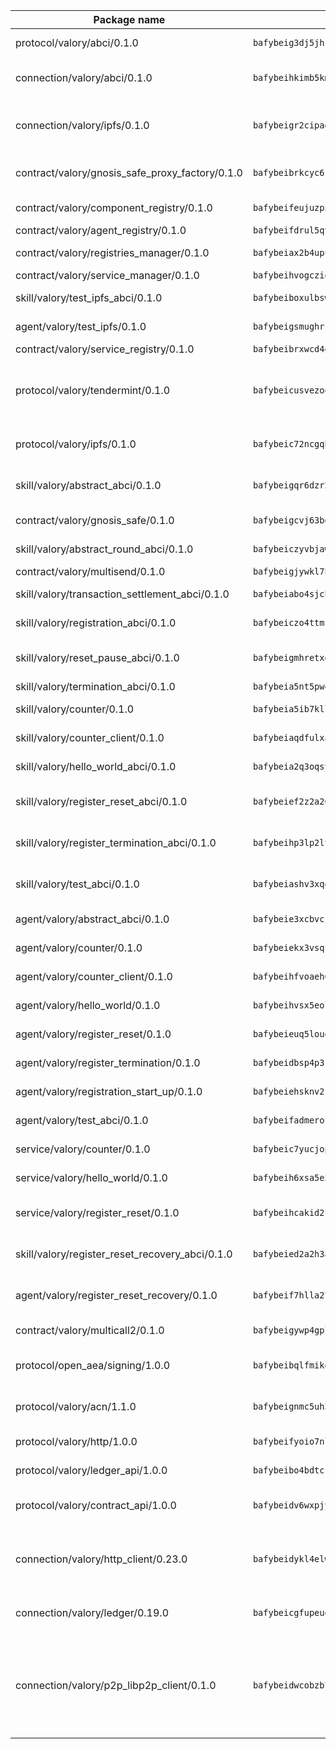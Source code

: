 | Package name                                                  | Package hash                                                  | Description                                                                                                                |
| ------------------------------------------------------------- | ------------------------------------------------------------- | -------------------------------------------------------------------------------------------------------------------------- |
| protocol/valory/abci/0.1.0                                    | `bafybeig3dj5jhsowlvg3t73kgobf6xn4nka7rkttakdb2gwsg5bp7rt7q4` | A protocol for ABCI requests and responses.                                                                                |
| connection/valory/abci/0.1.0                                  | `bafybeihkimb5kmtrhapmvix2od3u3qocqz4zfcjvaphj4t4sardtjgsfqy` | connection to wrap communication with an ABCI server.                                                                      |
| connection/valory/ipfs/0.1.0                                  | `bafybeigr2cipad23aebjpnqtzpgymiwrwgmnior2fk4inbscdnqyl5epla` | A connection responsible for uploading and downloading files from IPFS.                                                    |
| contract/valory/gnosis_safe_proxy_factory/0.1.0               | `bafybeibrkcyc6zcjplgrdk7sob3ol6vle3v6kt7tdecju5w2vt7jmg7wau` | Gnosis Safe proxy factory (GnosisSafeProxyFactory) contract                                                                |
| contract/valory/component_registry/0.1.0                      | `bafybeifeujuzp56zzdhyvxitnaakqetcqhbqr2x6jxnhj7ahzm7pb2y7uy` | Component registry contract                                                                                                |
| contract/valory/agent_registry/0.1.0                          | `bafybeifdrul5qvk5hj4ggy63ff3smt6wc4c67srnqxxfpbz3jsgbpuavgy` | Agent registry contract                                                                                                    |
| contract/valory/registries_manager/0.1.0                      | `bafybeiax2b4upu7uiea4otvc5jv3rnmnnb6g2bmb2jkrhqtuyjyylskt6i` | Registries Manager contract                                                                                                |
| contract/valory/service_manager/0.1.0                         | `bafybeihvogcziooqau7n22tejzan2baghjaodkb2u74i3aao7ffomk4aem` | Service Manager contract                                                                                                   |
| skill/valory/test_ipfs_abci/0.1.0                             | `bafybeiboxulbswfjoutdbx3ghgxrs3l5fhv47zfsfsc67aqmdbhjmyurw4` | IPFS e2e testing application.                                                                                              |
| agent/valory/test_ipfs/0.1.0                                  | `bafybeigsmughrstvoxcxjpyotvai3wi6wo646w5lz4etuop4imhe2yrsb4` | Agent for testing the ABCI connection.                                                                                     |
| contract/valory/service_registry/0.1.0                        | `bafybeibrxwcd4escluc5fncpsn4a5ucosjoxmspjs3oypi64lj63njk3dm` | Service Registry contract                                                                                                  |
| protocol/valory/tendermint/0.1.0                              | `bafybeicusvezoqlmyt6iqomcbwaz3xkhk2qf3d56q5zprmj3xdxfy64k54` | A protocol for communication between two AEAs to share tendermint configuration details.                                   |
| protocol/valory/ipfs/0.1.0                                    | `bafybeic72ncgqbzoz2guj4p4yjqulid7mv6yroeh65hxznloamoveeg7hq` | A protocol specification for IPFS requests and responses.                                                                  |
| skill/valory/abstract_abci/0.1.0                              | `bafybeigqr6dzr23r6oxbnpxqyae7g5ndjy75oatjk6liyrvmpb2jxehirq` | The abci skill provides a template of an ABCI application.                                                                 |
| contract/valory/gnosis_safe/0.1.0                             | `bafybeigcvj63bdrimnigijjv4wr3dzpq5ypjmsb5dhcfw7p3scnebhx6ha` | Gnosis Safe (GnosisSafeL2) contract                                                                                        |
| skill/valory/abstract_round_abci/0.1.0                        | `bafybeiczyvbjawlmqob4ktvs7yww53bvebiwbsckuirhcf73763r5ljoeq` | abstract round-based ABCI application                                                                                      |
| contract/valory/multisend/0.1.0                               | `bafybeigjywkl7hydjsrkogob3xebj2ifhqwmfhhxoeyrndzhhxi5u6amey` | MultiSend contract                                                                                                         |
| skill/valory/transaction_settlement_abci/0.1.0                | `bafybeiabo4sjchryvtecu7blfbrtfgbwjxt7jfsig5f2qlo3c57gggizb4` | ABCI application for transaction settlement.                                                                               |
| skill/valory/registration_abci/0.1.0                          | `bafybeiczo4ttmfr4dcfraqvv5lfnd5oci5tbf73wjomixf5w47x66m7j5m` | ABCI application for common apps.                                                                                          |
| skill/valory/reset_pause_abci/0.1.0                           | `bafybeigmhretxd3wjdkffhhy5xvmmvosmaj3bgxya6swbt6s2w6ixodngu` | ABCI application for resetting and pausing app executions.                                                                 |
| skill/valory/termination_abci/0.1.0                           | `bafybeia5nt5pw4d2bblykt3piclptaispjuno2awcq4jropbjhlw4kdupa` | Termination skill.                                                                                                         |
| skill/valory/counter/0.1.0                                    | `bafybeia5ib7kllbdwlhxyrmeiooefibgrmwrnkb3wtlb47qktemou7uomi` | The ABCI Counter application example.                                                                                      |
| skill/valory/counter_client/0.1.0                             | `bafybeiaqdfulxamdshw7fykfkqvkpvjb5bnmhv7ffrjiwdi4ktiulklx6q` | A client for the ABCI counter application.                                                                                 |
| skill/valory/hello_world_abci/0.1.0                           | `bafybeia2q3oqsyrthcb7i7kky2si5kjfzhretjvql6vz5zspagm7yrjate` | Hello World ABCI application.                                                                                              |
| skill/valory/register_reset_abci/0.1.0                        | `bafybeief2z2a26imhkwiubomqrfmv6lhnkx54hwsslddqqwtmq3uqr42x4` | ABCI application for dummy skill that registers and resets                                                                 |
| skill/valory/register_termination_abci/0.1.0                  | `bafybeihp3lp2lt4xkbgefju3b7xyndvmm4d4zwxnokemmygy6li6y54e2e` | ABCI application for dummy skill that registers and resets                                                                 |
| skill/valory/test_abci/0.1.0                                  | `bafybeiashv3xqosvdgrn5x4pt4fgud5gjvvkcyunxnxoxizjligjxljtr4` | ABCI application for testing the ABCI connection.                                                                          |
| agent/valory/abstract_abci/0.1.0                              | `bafybeie3xcbvcjqitehrhcbnbixoeeyq5pztzn23xrrzl2kun7plulcsty` | The abstract ABCI AEA - for testing purposes only.                                                                         |
| agent/valory/counter/0.1.0                                    | `bafybeiekx3vsqcholppsff4422hyrfmlx4oeqwoay3tpdmqfdhtpllldcu` | The ABCI Counter example as an AEA                                                                                         |
| agent/valory/counter_client/0.1.0                             | `bafybeihfvoaeh6s7idwqxcfs4fpil4mbtvg6jugpul34p335ziztq4r5pi` | The ABCI Counter example as an AEA                                                                                         |
| agent/valory/hello_world/0.1.0                                | `bafybeihvsx5eollo6vt3ht5wod6k75jzsgpdt7hlqfsqxle5cwvvwotwhe` | Hello World ABCI example.                                                                                                  |
| agent/valory/register_reset/0.1.0                             | `bafybeieuq5louds3kwr5psyjqoanl5vdv3phvrwgzcdu6cxifgnoon6t3y` | Register reset to replicate Tendermint issue.                                                                              |
| agent/valory/register_termination/0.1.0                       | `bafybeidbsp4p3rqie6vc3scmp6neslnwbwenhg3rpodh5feptz5g7tjsoe` | Register terminate to test the termination feature.                                                                        |
| agent/valory/registration_start_up/0.1.0                      | `bafybeiehsknv2rkvdlpmrakhrv2fdffufazzk7smpphkcichgmn6farupu` | Registration start-up ABCI example.                                                                                        |
| agent/valory/test_abci/0.1.0                                  | `bafybeifadmeroc7p5p425jg3f3jvnhcxxrj2d4jbswjmwk2mdf6ghkjytq` | Agent for testing the ABCI connection.                                                                                     |
| service/valory/counter/0.1.0                                  | `bafybeic7yucjopvpyiauw3rqx2k3khdickuacphkhfwzmyknyrjbk74a5q` | A set of agents incrementing a counter                                                                                     |
| service/valory/hello_world/0.1.0                              | `bafybeih6xsa5e5brhdeuwulnxyb6ea6tmi325brsn54xhfbsdpgqbb5lh4` | A simple demonstration of a simple ABCI application                                                                        |
| service/valory/register_reset/0.1.0                           | `bafybeihcakid2cf7v3ofaxznqnibmlssom3evfhzj4ohtqmhu2dnecbsdy` | Test and debug tendermint reset mechanism.                                                                                 |
| skill/valory/register_reset_recovery_abci/0.1.0               | `bafybeied2a2h3asruvzrmky4bt5eeffpbuqgfnyzrphxpspqlv7qds5tnu` | ABCI application for dummy skill that registers and resets                                                                 |
| agent/valory/register_reset_recovery/0.1.0                    | `bafybeif7hlla27ai2cfmnuguvjf6wor5rionwsmras63bej7ge4ry5sgve` | Agent to showcase hard reset as a recovery mechanism.                                                                      |
| contract/valory/multicall2/0.1.0                              | `bafybeigywp4gpl6lel2bemehbvevpfflnwnpjaq3wnb7o7rjnwzqrlnijq` | The MakerDAO multicall2 contract.                                                                                          |
| protocol/open_aea/signing/1.0.0                               | `bafybeibqlfmikg5hk4phzak6gqzhpkt6akckx7xppbp53mvwt6r73h7tk4` | A protocol for communication between skills and decision maker.                                                            |
| protocol/valory/acn/1.1.0                                     | `bafybeignmc5uh3vgpuckljcj2tgg7hdqyytkm6m5b6v6mxtazdcvubibva` | The protocol used for envelope delivery on the ACN.                                                                        |
| protocol/valory/http/1.0.0                                    | `bafybeifyoio7nlh5zzyn5yz7krkou56l22to3cwg7gw5v5o3vxwklibhty` | A protocol for HTTP requests and responses.                                                                                |
| protocol/valory/ledger_api/1.0.0                              | `bafybeibo4bdtcrxi2suyzldwoetjar6pqfzm6vt5xal22ravkkcvdmtksi` | A protocol for ledger APIs requests and responses.                                                                         |
| protocol/valory/contract_api/1.0.0                            | `bafybeidv6wxpjyb2sdyibnmmum45et4zcla6tl63bnol6ztyoqvpl4spmy` | A protocol for contract APIs requests and responses.                                                                       |
| connection/valory/http_client/0.23.0                          | `bafybeidykl4elwbcjkqn32wt5h4h7tlpeqovrcq3c5bcplt6nhpznhgczi` | The HTTP_client connection that wraps a web-based client connecting to a RESTful API specification.                        |
| connection/valory/ledger/0.19.0                               | `bafybeicgfupeudtmvehbwziqfxiz6ztsxr5rxzvalzvsdsspzz73o5fzfi` | A connection to interact with any ledger API and contract API.                                                             |
| connection/valory/p2p_libp2p_client/0.1.0                     | `bafybeidwcobzb7ut3efegoedad7jfckvt2n6prcmd4g7xnkm6hp6aafrva` | The libp2p client connection implements a tcp connection to a running libp2p node as a traffic delegate to send/receive envelopes to/from agents in the DHT. |
